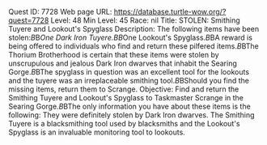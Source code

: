 Quest ID: 7728
Web page URL: https://database.turtle-wow.org/?quest=7728
Level: 48
Min Level: 45
Race: nil
Title: STOLEN: Smithing Tuyere and Lookout's Spyglass
Description: The following items have been stolen:$B$B*One Dark Iron Tuyere.$B$B*One Lookout's Spyglass.$B$BA reward is being offered to individuals who find and return these pilfered items.$B$BThe Thorium Brotherhood is certain that these items were stolen by unscrupulous and jealous Dark Iron dwarves that inhabit the Searing Gorge.$B$BThe spyglass in question was an excellent tool for the lookouts and the tuyere was an irreplaceable smithing tool.$B$BShould you find the missing items, return them to Scrange.
Objective: Find and return the Smithing Tuyere and Lookout's Spyglass to Taskmaster Scrange in the Searing Gorge.$B$BThe only information you have about these items is the following: They were definitely stolen by Dark Iron dwarves. The Smithing Tuyere is a blacksmithing tool used by blacksmiths and the Lookout's Spyglass is an invaluable monitoring tool to lookouts. 
